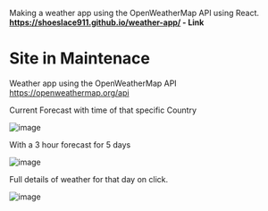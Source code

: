 Making a weather app using the OpenWeatherMap API using React.
<strong>https://shoeslace911.github.io/weather-app/ - Link </strong>
<h1>Site in Maintenace </h1>

Weather app using the OpenWeatherMap API
https://openweathermap.org/api

Current Forecast with time of that specific Country 

![image](https://github.com/shoeslace911/weather-app/assets/98511262/d9cfa3b6-7dc4-4ceb-80c9-53757f59f3b1)


With a 3 hour forecast for 5 days

![image](https://github.com/shoeslace911/weather-app/assets/98511262/8b2f2028-ca0c-429e-8d87-568c16554833)

Full details of weather for that day on click.

![image](https://github.com/shoeslace911/weather-app/assets/98511262/b682b798-ef3e-47d2-8067-f8e5b107de8f)

